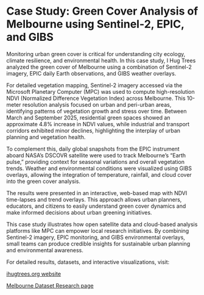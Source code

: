 # Case Study: Green Cover Analysis of Melbourne using Sentinel-2, EPIC, and GIBS

Monitoring urban green cover is critical for understanding city ecology, climate resilience, and environmental health. In this case study, I Hug Trees analyzed the green cover of Melbourne using a combination of Sentinel-2 imagery, EPIC daily Earth observations, and GIBS weather overlays.

For detailed vegetation mapping, Sentinel-2 imagery accessed via the Microsoft Planetary Computer (MPC) was used to compute high-resolution NDVI (Normalized Difference Vegetation Index) across Melbourne. This 10-meter resolution analysis focused on urban and peri-urban areas, identifying patterns of vegetation growth and stress over time. Between March and September 2025, residential green spaces showed an approximate 4.8% increase in NDVI values, while industrial and transport corridors exhibited minor declines, highlighting the interplay of urban planning and vegetation health.

To complement this, daily global snapshots from the EPIC instrument aboard NASA’s DSCOVR satellite were used to track Melbourne’s “Earth pulse,” providing context for seasonal variations and overall vegetation trends. Weather and environmental conditions were visualized using GIBS overlays, allowing the integration of temperature, rainfall, and cloud cover into the green cover analysis.

The results were presented in an interactive, web-based map with NDVI time-lapses and trend overlays. This approach allows urban planners, educators, and citizens to easily understand green cover dynamics and make informed decisions about urban greening initiatives.

This case study illustrates how open satellite data and cloud-based analysis platforms like MPC can empower local research initiatives. By combining Sentinel-2 imagery, EPIC monitoring, and GIBS environmental overlays, small teams can produce credible insights for sustainable urban planning and environmental awareness.

For detailed results, datasets, and interactive visualizations, visit:  

[ihugtrees.org website](https://ihugtrees.org)  

[Melbourne Dataset Research page](https://ihugtrees.org/data-analytics/sentinel-ndvi/Melbourne-region/latest.html)
